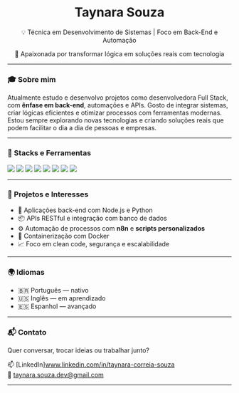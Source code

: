<h1 align="center">Taynara Souza</h1>

<p align="center">
💡 Técnica em Desenvolvimento de Sistemas | Foco em Back-End e Automação
</p>

<p align="center">
🚀 Apaixonada por transformar lógica em soluções reais com tecnologia
</p>

---

### 🎓 Sobre mim

Atualmente estudo e desenvolvo projetos como desenvolvedora Full Stack, com **ênfase em back-end**, automações e APIs. Gosto de integrar sistemas, criar lógicas eficientes e otimizar processos com ferramentas modernas. Estou sempre explorando novas tecnologias e criando soluções reais que podem facilitar o dia a dia de pessoas e empresas.

---

### 🔧 Stacks e Ferramentas

<div align="left">
  <img src="https://img.shields.io/badge/JavaScript-F7DF1E?style=for-the-badge&logo=javascript&logoColor=black" />
  <img src="https://img.shields.io/badge/Python-3776AB?style=for-the-badge&logo=python&logoColor=white" />
  <img src="https://img.shields.io/badge/Node.js-339933?style=for-the-badge&logo=node.js&logoColor=white" />
  <img src="https://img.shields.io/badge/MySQL-005C84?style=for-the-badge&logo=mysql&logoColor=white" />
  <img src="https://img.shields.io/badge/GitHub-181717?style=for-the-badge&logo=github&logoColor=white" />
  <img src="https://img.shields.io/badge/n8n-EF6C00?style=for-the-badge&logo=n8n&logoColor=white" />
  <img src="https://img.shields.io/badge/Docker-2496ED?style=for-the-badge&logo=docker&logoColor=white" />
  <img src="https://img.shields.io/badge/VSCode-007ACC?style=for-the-badge&logo=visualstudiocode&logoColor=white" />
</div>

---

### 💼 Projetos e Interesses

- 🔧 Aplicações back-end com Node.js e Python  
- 📦 APIs RESTful e integração com banco de dados  
- ⚙️ Automação de processos com **n8n** e **scripts personalizados**  
- 🐳 Containerização com Docker  
- 📈 Foco em clean code, segurança e escalabilidade

---

### 🌍 Idiomas

- 🇧🇷 Português — nativo  
- 🇺🇸 Inglês — em aprendizado  
- 🇪🇸 Espanhol — avançado  

---

### 📬 Contato

Quer conversar, trocar ideias ou trabalhar junto?

📫 [LinkedIn]www.linkedin.com/in/taynara-correia-souza  
📧 taynara.souza.dev@gmail.com

---

